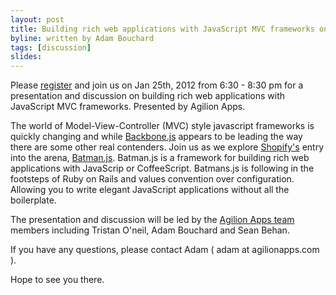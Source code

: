 ```yaml
---
layout: post
title: Building rich web applications with JavaScript MVC frameworks on January 25th, 2012
byline: written by Adam Bouchard
tags: [discussion]
slides: 
---
```


Please [register](http://www.eventbrite.com/event/2704307657) and join us on Jan 25th, 2012 from 6:30 - 8:30 pm  for a presentation and discussion on building rich web applications with JavaScript MVC frameworks. Presented by Agilion Apps.

The world of Model-View-Controller (MVC) style javascript frameworks is quickly changing and while [Backbone.js](http://documentcloud.github.com/backbone/) appears to be leading the way there are some other real contenders.  Join us as we explore [Shopify's](http://www.shopify.com/) entry into the arena, [Batman.js](http://batmanjs.org/). Batman.js is a framework for building rich web applications with JavaScrip or CoffeeScript.  Batmans.js is following in the footsteps of Ruby on Rails and values convention over configuration.  Allowing you to write elegant JavaScript applications without all the boilerplate.  

The presentation and discussion will be led by the [Agilion Apps team](http://agilionapps.com/team) members including Tristan O'neil, Adam Bouchard and Sean Behan. 

If you have any questions, please contact Adam ( adam at agilionapps.com ).

Hope to see you there.
